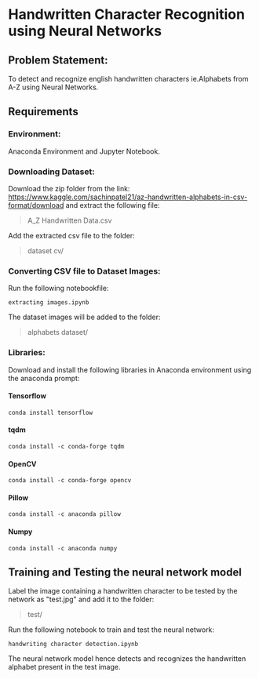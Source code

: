 # Handwritten Character Recognition using Neural Networks
## Problem Statement:
To detect and recognize english handwritten characters ie.Alphabets from A-Z using Neural Networks.
## Requirements  

### Environment:
Anaconda Environment and Jupyter Notebook.

### Downloading Dataset:
Download the zip folder from the link: https://www.kaggle.com/sachinpatel21/az-handwritten-alphabets-in-csv-format/download  and extract the following file: 
>A_Z Handwritten Data.csv  

Add the extracted csv file to the folder:
>dataset cv/  

### Converting CSV file to Dataset Images:
Run the following notebookfile:  
    
    extracting images.ipynb

The dataset images will be added to the folder:  
>alphabets dataset/  
### Libraries:
Download and install the following libraries in Anaconda environment using the anaconda prompt:  
#### Tensorflow
    conda install tensorflow
#### tqdm
    conda install -c conda-forge tqdm
#### OpenCV
    conda install -c conda-forge opencv
#### Pillow
    conda install -c anaconda pillow
#### Numpy
    conda install -c anaconda numpy  

## Training and Testing the neural network model 
Label the image containing a handwritten character to be tested by the network as "test.jpg" and add it to the folder:  
>test/  

Run the following notebook to train and test the neural network:  
    
    handwriting character detection.ipynb
The neural network model hence detects and recognizes the handwritten alphabet present in the test image.

